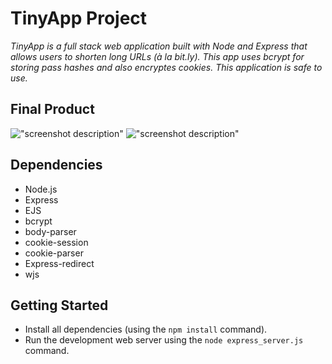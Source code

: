 # TinyApp Project

*TinyApp is a full stack web application built with Node and Express that allows users to shorten long URLs (à la bit.ly). This app uses bcrypt for storing pass hashes and also encryptes cookies. This application is safe to use.*

## Final Product

!["screenshot description"](#)
!["screenshot description"](#)

## Dependencies

- Node.js
- Express
- EJS
- bcrypt
- body-parser
- cookie-session
- cookie-parser
- Express-redirect
- wjs


## Getting Started

- Install all dependencies (using the `npm install` command).
- Run the development web server using the `node express_server.js` command.
